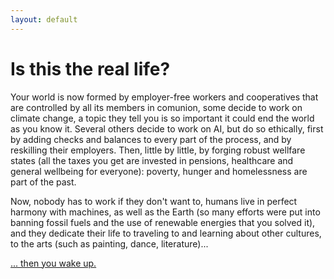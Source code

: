```yaml
---
layout: default
---
```


# Is this the real life?

Your world is now formed by employer-free workers and cooperatives that are controlled by all its members in comunion, some decide to work on climate change, a topic they tell you is so important it could end the world as you know it. Several others decide to work on AI, but do so ethically, first by adding checks and balances to every part of the process, and by reskilling their employers. Then, little by little, by forging robust wellfare states (all the taxes you get are invested in pensions, healthcare and general wellbeing for everyone): poverty, hunger and homelessness are part of the past. 

Now, nobody has to work if they don't want to, humans live in perfect harmony with machines, as well as the Earth (so many efforts were put into banning fossil fuels and the use of renewable energies that you solved it), and they dedicate their life to traveling to and learning about other cultures, to the arts (such as painting, dance, literature)...

[... then you wake up.](./start) 
